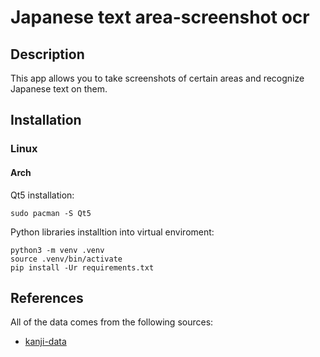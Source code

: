 # Japanese text area-screenshot ocr

## Description
This app allows you to take screenshots of certain areas and recognize Japanese text on them.

## Installation

### Linux

#### Arch

Qt5 installation:

```
sudo pacman -S Qt5
```

Python libraries installtion into virtual enviroment:

```
python3 -m venv .venv
source .venv/bin/activate
pip install -Ur requirements.txt
```

## References

All of the data comes from the following sources:

* [kanji-data](https://github.com/davidluzgouveia/kanji-data)

